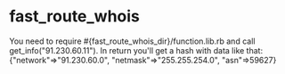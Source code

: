 # fast_route_whois

You need to require #{fast_route_whois_dir}/function.lib.rb and call get_info("91.230.60.11").
In return you'll get a hash with data like that:
{"network"=>"91.230.60.0", "netmask"=>"255.255.254.0", "asn"=>59627}
